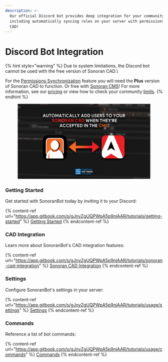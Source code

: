 ```yaml
---
description: >-
  Our official Discord bot provides deep integration for your community,
  including automatically syncing roles on your server with permissions in the
  CAD!
---
```


# Discord Bot Integration

{% hint style="warning" %}
Due to system limitations, the Discord bot cannot be used with the free version of Sonoran CAD.\


For the [Permissions Synchronization](../features/permissions-synchronization.md) feature you will need the **Plus** version of Sonoran CAD to function. Or free with [Sonoran CMS](https://info.sonorancms.com/integration-capabilities/sonoran-cad-sync)! For more information, see our [pricing](../pricing/faq/) or view how to check your community [limits](../tutorials/getting-started/view-your-limits.md).
{% endhint %}

<figure><img src="../.gitbook/assets/CMSxCAD.webp" alt=""><figcaption></figcaption></figure>

### Getting Started

Get started with SonoranBot today by inviting it to your Discord:

{% content-ref url="https://app.gitbook.com/s/gJnyZgUQPWpA5p9njAAR/tutorials/getting-started" %}
[Getting Started](https://app.gitbook.com/s/gJnyZgUQPWpA5p9njAAR/tutorials/getting-started)
{% endcontent-ref %}

### CAD Integration

Learn more about SonoranBot's CAD integration features:

{% content-ref url="https://app.gitbook.com/s/gJnyZgUQPWpA5p9njAAR/tutorials/sonoran-cad-integration" %}
[Sonoran CAD Integration](https://app.gitbook.com/s/gJnyZgUQPWpA5p9njAAR/tutorials/sonoran-cad-integration)
{% endcontent-ref %}

### Settings

Configure SonoranBot's settings in your server:

{% content-ref url="https://app.gitbook.com/s/gJnyZgUQPWpA5p9njAAR/tutorials/usage/settings" %}
[Settings](https://app.gitbook.com/s/gJnyZgUQPWpA5p9njAAR/tutorials/usage/settings)
{% endcontent-ref %}

### Commands

Reference a list of bot commands:

{% content-ref url="https://app.gitbook.com/s/gJnyZgUQPWpA5p9njAAR/tutorials/usage/commands" %}
[Commands](https://app.gitbook.com/s/gJnyZgUQPWpA5p9njAAR/tutorials/usage/commands)
{% endcontent-ref %}
